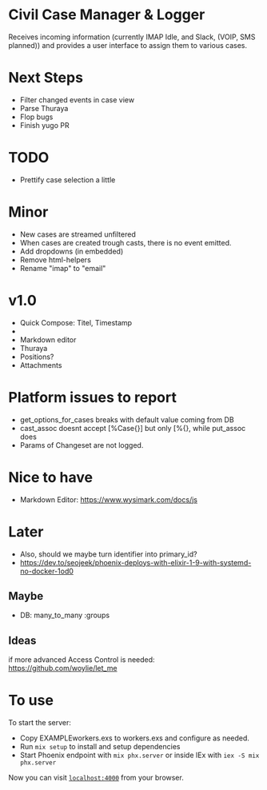 # Civil Case Manager & Logger
Receives incoming information (currently IMAP Idle, and Slack, (VOIP, SMS planned)) and provides a 
user interface to assign them to various cases. 

# Next Steps
* Filter changed events in case view
* Parse Thuraya 
* Flop bugs
* Finish yugo PR
  
# TODO
* Prettify case selection a little

# Minor
* New cases are streamed unfiltered
* When cases are created trough casts, there is no event emitted.
* Add dropdowns (in embedded)
* Remove html-helpers
* Rename "imap" to "email"

# v1.0
* Quick Compose: Titel, Timestamp
* 
* Markdown editor
* Thuraya
* Positions?
* Attachments


# Platform issues to report
* get_options_for_cases breaks with default value coming from DB
* cast_assoc doesnt accept [%Case{}] but only [%{}, while put_assoc does
* Params of Changeset are not logged.

# Nice to have
* Markdown Editor: https://www.wysimark.com/docs/js

# Later
* Also, should we maybe turn identifier into primary_id?
* https://dev.to/seojeek/phoenix-deploys-with-elixir-1-9-with-systemd-no-docker-1od0

## Maybe
* DB: many_to_many :groups

## Ideas
if more advanced Access Control is needed:
https://github.com/woylie/let_me


# To use
To start the server:

  * Copy EXAMPLEworkers.exs to workers.exs and configure as needed.
  * Run `mix setup` to install and setup dependencies
  * Start Phoenix endpoint with `mix phx.server` or inside IEx with `iex -S mix phx.server`

Now you can visit [`localhost:4000`](http://localhost:4000) from your browser.

